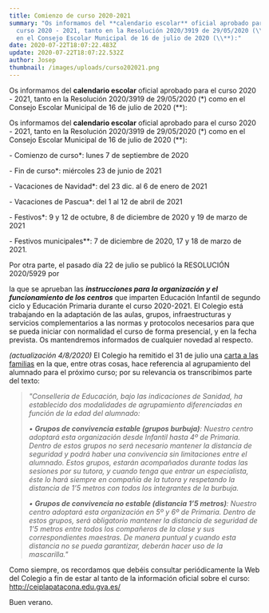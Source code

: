 ```yaml
---
title: Comienzo de curso 2020-2021
summary: "Os informamos del **calendario escolar** oficial aprobado para el
  curso 2020 - 2021, tanto en la Resolución 2020/3919 de 29/05/2020 (\\*) como
  en el Consejo Escolar Municipal de 16 de julio de 2020 (\\**):"
date: 2020-07-22T18:07:22.483Z
update: 2020-07-22T18:07:22.532Z
author: Josep
thumbnail: /images/uploads/curso202021.png
---
```

Os informamos del **calendario escolar** oficial aprobado para el curso 2020 - 2021, tanto en la Resolución 2020/3919 de 29/05/2020 (\*) como en el Consejo Escolar Municipal de 16 de julio de 2020 (\**):

Os informamos del **calendario escolar** oficial aprobado para el curso 2020 - 2021, tanto en la Resolución 2020/3919 de 29/05/2020 (\*) como en el Consejo Escolar Municipal de 16 de julio de 2020 (\**):

\- Comienzo de curso*: lunes 7 de septiembre de 2020

\- Fin de curso*: miércoles 23 de junio de 2021

\- Vacaciones de Navidad*: del 23 dic. al 6 de enero de 2021

\- Vacaciones de Pascua*: del 1 al 12 de abril de 2021

\- Festivos*: 9 y 12 de octubre, 8 de diciembre de 2020 y 19 de marzo de 2021

\- Festivos municipales\*\*: 7 de diciembre de 2020, 17 y 18 de marzo de 2021.

<!--StartFragment-->

Por otra parte, el pasado día 22 de julio se publicó la RESOLUCIÓN 2020/5929 por

la que se aprueban las ***instrucciones para la organización y el funcionamiento de los centros*** que imparten Educación Infantil de segundo ciclo y Educación Primaria durante el curso 2020-2021. El Colegio está trabajando en la adaptación de las aulas, grupos, infraestructuras y servicios complementarios a las normas y protocolos necesarios para que se pueda iniciar con normalidad el curso de forma presencial, y en la fecha prevista. Os mantendremos informados de cualquier novedad al respecto.

*(actualización 4/8/2020)* El Colegio ha remitido el 31 de julio una [carta a las familias](http://ceiplapatacona.edu.gva.es/carta-a-las-familias/) en la que, entre otras cosas, hace referencia al agrupamiento del alumnado para el próximo curso; por su relevancia os transcribimos parte del texto:

> *"Conselleria de Educación, bajo las indicaciones de Sanidad, ha establecido dos modalidades de agrupamiento diferenciadas en función de la edad del alumnado:*
>
> *• **Grupos de convivencia estable (grupos burbuja)**: Nuestro centro adoptará esta organización desde Infantil hasta 4º de Primaria. Dentro de estos grupos no será necesario mantener la distancia de seguridad y podrá haber una convivencia sin limitaciones entre el alumnado. Estos grupos, estarán acompañados durante todas las sesiones por su tutora, y cuando tenga que entrar un especialista, éste lo hará siempre en compañía de la tutora y respetando la distancia de 1’5 metros con todos los integrantes de la burbuja.*
>
> *• **Grupos de convivencia no estable (distancia 1’5 metros)**: Nuestro centro adoptará esta organización en 5º y 6º de Primaria. Dentro de estos grupos, será obligatorio mantener la distancia de seguridad de 1’5 metros entre todos los compañeros de la clase y sus correspondientes maestras. De manera puntual y cuando esta distancia no se pueda garantizar, deberán hacer uso de la mascarilla."*

Como siempre, os recordamos que debéis consultar periódicamente la Web del Colegio a fin de estar al tanto de la información oficial sobre el curso: <http://ceiplapatacona.edu.gva.es/>

Buen verano.